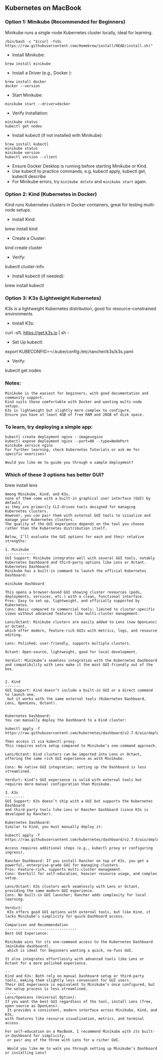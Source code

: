 ## Kubernetes on   MacBook  

### Option 1: Minikube (Recommended for Beginners)
Minikube runs a single-node Kubernetes cluster locally, ideal for learning.
``` 
/bin/bash -c "$(curl -fsSL https://raw.githubusercontent.com/Homebrew/install/HEAD/install.sh)"
```
- Install Minikube:
``` 
brew install minikube
```
- Install a Driver (e.g., Docker ):
 ```
brew install docker
docker --version
``` 
- Start Minikube:
``` 
minikube start --driver=docker
``` 
- Verify Installation:
``` 
minikube status
kubectl get nodes
```
- Install kubectl (if not installed with Minikube):
``` 
brew install kubectl
minikube status
minikube version
kubectl version --client
```

* Ensure Docker Desktop is running before starting Minikube or Kind.  
* Use kubectl to practice commands, e.g.
   kubectl apply, kubectl get, kubectl describe
* For Minikube errors, try ```minikube delete``` and ```minikube start``` again.


### Option 2: Kind (Kubernetes in Docker)
Kind runs Kubernetes clusters in Docker containers, great for testing multi-node setups.

- Install Kind:

brew install kind

- Create a Cluster:

kind create cluster

- Verify:

kubectl cluster-info

- Install kubectl (if needed):
 
brew install kubectl

### Option 3: K3s (Lightweight Kubernetes)
K3s is a lightweight Kubernetes distribution, good for resource-constrained environments.

- Install K3s:
 
curl -sfL https://get.k3s.io | sh -

- Set Up kubectl:

export KUBECONFIG=~/.kube/config:/etc/rancher/k3s/k3s.yaml

- Verify:
 
kubectl get nodes


### Notes:
```
Minikube is the easiest for beginners, with good documentation and community support.
Kind suits those comfortable with Docker and wanting multi-node setups.
K3s is lightweight but slightly more complex to configure.
Ensure you have at least 4GB of free RAM and 20GB of disk space.
```

### To learn, try deploying a simple app:
``` 
kubectl create deployment nginx --image=nginx
kubectl expose deployment nginx --port=80 --type=NodePort
minikube service nginx
For further learning, check Kubernetes Tutorials or ask me for specific exercises!

Would you like me to guide you through a sample deployment?
```


### Which of these 3 options has better GUI?

brew install lens

```
Among Minikube, Kind, and K3s,
none of them come with a built-in graphical user interface (GUI) by default,
as they are primarily CLI-driven tools designed for managing Kubernetes clusters.
However, you can pair them with external GUI tools to visualize and manage your Kubernetes clusters.
The quality of the GUI experience depends on the tool you choose rather than the Kubernetes distribution itself.

Below, I’ll evaluate the GUI options for each and their relative strengths:

1. Minikube
--------------
GUI Support: Minikube integrates well with several GUI tools, notably Kubernetes Dashboard and third-party options like Lens or Octant.
Kubernetes Dashboard:
Minikube has a built-in command to launch the official Kubernetes Dashboard:

minikube dashboard

This opens a browser-based GUI showing cluster resources (pods, deployments, services, etc.) with a clean, functional interface.
Pros: Easy to set up, lightweight, and officially supported by Kubernetes.
Cons: Basic compared to commercial tools; limited to cluster-specific views without advanced features like multi-cluster management.

Lens/Octant: Minikube clusters are easily added to Lens (now OpenLens) or Octant,
which offer modern, feature-rich GUIs with metrics, logs, and resource editing.

Lens: Polished, user-friendly, supports multiple clusters.

Octant: Open-source, lightweight, good for local development.

Verdict: Minikube’s seamless integration with the Kubernetes Dashboard and compatibility with Lens make it the most GUI-friendly out of the box.


2. Kind
-------
GUI Support: Kind doesn’t include a built-in GUI or a direct command to launch one,
 but it works with the same external tools (Kubernetes Dashboard, Lens, OpenLens, Octant).


Kubernetes Dashboard:
You can manually deploy the Dashboard to a Kind cluster:

kubectl apply -f https://raw.githubusercontent.com/kubernetes/dashboard/v2.7.0/aio/deploy/recommended.yaml

Then access it via kubectl proxy.
This requires extra setup compared to Minikube’s one-command approach.

Lens/Octant: Kind clusters can be imported into Lens or Octant, offering the same rich GUI experience as with Minikube.

Cons: No native GUI integration; setting up the Dashboard is less streamlined.

Verdict: Kind’s GUI experience is solid with external tools but requires more manual configuration than Minikube.

3. K3s
---------
GUI Support: K3s doesn’t ship with a GUI but supports the Kubernetes Dashboard
and third-party tools like Lens or Rancher Dashboard (since K3s is developed by Rancher).

Kubernetes Dashboard:
Similar to Kind, you must manually deploy it:

kubectl apply -f https://raw.githubusercontent.com/kubernetes/dashboard/v2.7.0/aio/deploy/recommended.yaml

Access requires additional steps (e.g., kubectl proxy or configuring ingress).

Rancher Dashboard: If you install Rancher on top of K3s, you get a powerful, enterprise-grade GUI for managing clusters.
Pros: Feature-rich, supports multi-cluster management.
Cons: Overkill for self-education, heavier resource usage, and complex setup.

Lens/Octant: K3s clusters work seamlessly with Lens or Octant, providing the same modern GUI experience.
Cons: No built-in GUI launcher; Rancher adds complexity for local learning.

Verdict:
 K3s offers good GUI options with external tools, but like Kind, it lacks Minikube’s simplicity for quick Dashboard access.

Comparison and Recommendation
---------------------------------
Best GUI Experience:

Minikube wins for its one-command access to the Kubernetes Dashboard (minikube dashboard),
 which is ideal for beginners wanting a quick, no-fuss GUI.

It also integrates effortlessly with advanced tools like Lens or Octant for a more polished experience.

--
Kind and K3s: Both rely on manual Dashboard setup or third-party tools, making them slightly less convenient for GUI users.
Their GUI experience is equivalent to Minikube’s once configured, but the setup process is less streamlined.
-----
Lens/OpenLens (Universal Option):
If you want the best GUI regardless of the tool, install Lens (free, open-source as OpenLens).
 It provides a consistent, modern interface across Minikube, Kind, and K3s,
with features like resource visualization, metrics, and terminal access.

For self-education on a MacBook, I recommend Minikube with its built-in Dashboard for simplicity,
 or pair any of the three with Lens for a richer GUI.

 Would you like me to walk you through setting up Minikube’s Dashboard or installing Lens?
```
